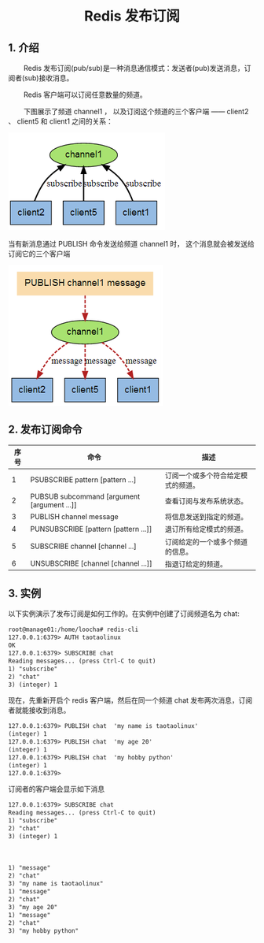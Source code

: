 <center><h1> Redis 发布订阅 </h1></center>

## 1. 介绍
&#160; &#160; &#160; &#160; Redis 发布订阅(pub/sub)是一种消息通信模式：发送者(pub)发送消息，订阅者(sub)接收消息。

&#160; &#160; &#160; &#160; Redis 客户端可以订阅任意数量的频道。

&#160; &#160; &#160; &#160; 下图展示了频道 channel1 ， 以及订阅这个频道的三个客户端 —— client2 、 client5 和 client1 之间的关系：

![link](../../pictures/nosql/redis/p1.png)

当有新消息通过 PUBLISH 命令发送给频道 channel1 时， 这个消息就会被发送给订阅它的三个客户端

![link](../../pictures/nosql/redis/p2.png)

## 2. 发布订阅命令

序号|命令|描述
---|---|---
1|PSUBSCRIBE pattern [pattern ...] |订阅一个或多个符合给定模式的频道。
2|PUBSUB subcommand [argument [argument ...]] |查看订阅与发布系统状态。
3|PUBLISH channel message |将信息发送到指定的频道。
4|PUNSUBSCRIBE [pattern [pattern ...]] |退订所有给定模式的频道。
5|SUBSCRIBE channel [channel ...] |订阅给定的一个或多个频道的信息。
6|UNSUBSCRIBE [channel [channel ...]] |指退订给定的频道。

## 3. 实例

以下实例演示了发布订阅是如何工作的。在实例中创建了订阅频道名为 chat:

```
root@manage01:/home/loocha# redis-cli
127.0.0.1:6379> AUTH taotaolinux
OK
127.0.0.1:6379> SUBSCRIBE chat
Reading messages... (press Ctrl-C to quit)
1) "subscribe"
2) "chat"
3) (integer) 1
```
现在，先重新开启个 redis 客户端，然后在同一个频道 chat 发布两次消息，订阅者就能接收到消息。
```
127.0.0.1:6379> PUBLISH chat  'my name is taotaolinux'
(integer) 1
127.0.0.1:6379> PUBLISH chat  'my age 20'
(integer) 1
127.0.0.1:6379> PUBLISH chat  'my hobby python'
(integer) 1
127.0.0.1:6379>
```

订阅者的客户端会显示如下消息

```
127.0.0.1:6379> SUBSCRIBE chat
Reading messages... (press Ctrl-C to quit)
1) "subscribe"
2) "chat"
3) (integer) 1



1) "message"
2) "chat"
3) "my name is taotaolinux"
1) "message"
2) "chat"
3) "my age 20"
1) "message"
2) "chat"
3) "my hobby python"
```
